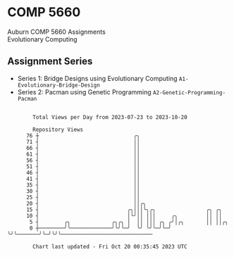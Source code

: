 # COMP 5660
Auburn COMP 5660 Assignments  
Evolutionary Computing

## Assignment Series
- Series 1: Bridge Designs using Evolutionary Computing `A1-Evolutionary-Bridge-Design`
- Series 2: Pacman using Genetic Programming `A2-Genetic-Programming-Pacman`

```

        Total Views per Day from 2023-07-23 to 2023-10-20

        Repository Views
      76 ┼                              ╭╮
      71 ┤                              ││
      66 ┤                              ││
      61 ┤                              ││
      56 ┤                              ││
      51 ┤                              ││
      46 ┤                              ││
      41 ┤                              ││
      35 ┤                              ││
      30 ┤                              ││
      25 ┤                              ││
      20 ┤                              ││╭╮
      15 ┤                            ╭╮│││╰╮╭╮                ╭╮ ╭╮
      10 ┤                            │╰╯││ │││     ╭╮         ││ ││
       5 ┤        ╭╮             ╭╮╭╮ │  ││ │││ ╭╮ ╭╯│╭╮       ││ ││╭╮
       0 ┼────────╯╰─────────────╯╰╯╰─╯  ╰╯ ╰╯╰─╯╰─╯ ╰╯╰───────╯╰─╯╰╯╰─────────────────────────────

        Chart last updated - Fri Oct 20 00:35:45 2023 UTC
        
```
